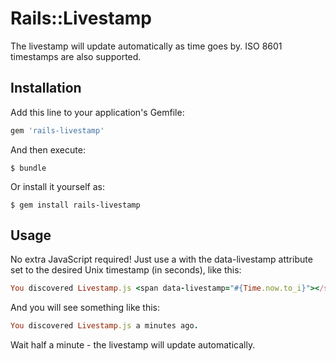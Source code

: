 # Rails::Livestamp

The livestamp will update automatically as time goes by. ISO 8601 timestamps are also supported. 

## Installation

Add this line to your application's Gemfile:

```ruby
gem 'rails-livestamp'
```

And then execute:

    $ bundle

Or install it yourself as:

    $ gem install rails-livestamp

## Usage

No extra JavaScript required! Just use a <span> with the data-livestamp attribute set to the desired Unix timestamp (in seconds), like this:

```ruby
You discovered Livestamp.js <span data-livestamp="#{Time.now.to_i}"></span>.
```

And you will see something like this:

```ruby
You discovered Livestamp.js a minutes ago. 
```

Wait half a minute - the livestamp will update automatically.
